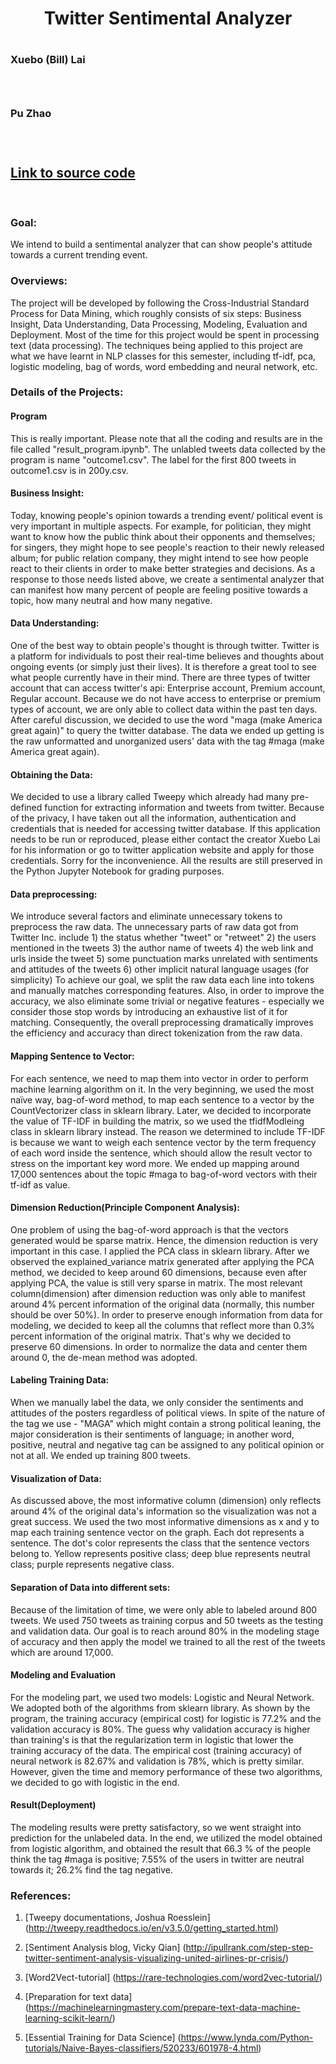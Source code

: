 # <h1 align="center"> Twitter Sentimental Analyzer <h1>

<p align="center">

<h3>Xuebo (Bill) Lai<h3><br>
<h3>Pu Zhao<h3><br>
</p>

## [Link to source code](./src/sentiment_analyzer.ipynb) 
<br>

### Goal:
We intend to build a sentimental analyzer that can show people's attitude towards a current trending event. 

### Overviews:

The project will be developed by following the Cross-Industrial Standard Process for Data Mining, which roughly consists of six steps: Business Insight, Data Understanding, Data Processing, Modeling, Evaluation and Deployment. Most of the time for this project would be spent in processing text (data processing).  The techniques being applied to this project are what we have learnt in NLP classes for this semester, including tf-idf, pca, logistic modeling, bag of words, word embedding and neural network, etc.


### Details of the Projects:

#### Program
This is really important. Please note that all the coding and results are in the file called "result_program.ipynb". The unlabled tweets data collected by the program is name "outcome1.csv". The label for the first 800 tweets in outcome1.csv is in 200y.csv.

#### Business Insight:

Today, knowing people's opinion towards a trending event/ political event is very important in multiple aspects. For example, for politician, they might want to know how the public think about their opponents and themselves; for singers, they might hope to see people's reaction to their newly released album; for public relation company, they might intend to see how people react to their clients in order to make better strategies and decisions. As a response to those needs listed above, we create a sentimental analyzer that can manifest how many percent of people are feeling positive towards a topic, how many neutral and how many negative. 

#### Data Understanding:

One of the best way to obtain people's thought is through twitter. Twitter is a platform for individuals to post their real-time believes and thoughts about ongoing events (or simply just their lives). It is therefore a great tool to see what people currently have in their mind. There are three types of twitter account that can access twitter's api: Enterprise account, Premium account, Regular account. Because we do not have access to enterprise or premium types of account, we are only able to collect data within the past ten days. After careful discussion, we decided to use the word "maga (make America great again)" to query the twitter database. The data we ended up getting is the raw unformatted and unorganized users' data with the tag #maga (make America great again). 

#### Obtaining the Data:
We decided to use a library called Tweepy which already had many pre-defined function for extracting information and tweets from twitter. Because of the privacy, I have taken out all the information, authentication and credentials that is needed for accessing twitter database. If this application needs to be run or reproduced, please either contact the creator Xuebo Lai for his information or go to twitter application website and apply for those credentials. Sorry for the inconvenience. All the results are still preserved in the Python Jupyter Notebook for grading purposes.

#### Data preprocessing:
We introduce several factors and eliminate unnecessary tokens to preprocess the raw data. The unnecessary parts of raw data got from Twitter Inc. include 
  	1) the status whether "tweet" or "retweet"
  	2) the users mentioned in the tweets
  	3) the author name of tweets
 	4) the web link and urls inside the tweet
 	5) some punctuation marks unrelated with sentiments and attitudes of the tweets
 	6) other implicit natural language usages (for simplicity)
To achieve our goal, we split the raw data each line into tokens and manually matches corresponding features. Also, in order to improve the accuracy, we also eliminate some trivial or negative features - especially we consider those stop words by introducing an exhaustive list of it for matching. Consequently, the overall preprocessing dramatically improves the efficiency and accuracy than direct tokenization from the raw data.

#### Mapping Sentence to Vector:
For each sentence, we need to map them into vector in order to perform machine learning algorithm on it. In the very beginning, we used the most naïve way, bag-of-word method, to map each sentence to a vector by the CountVectorizer class in sklearn library. Later, we decided to incorporate the value of TF-IDF in building the matrix, so we used the tfidfModleing class in sklearn library instead. The reason we determined to include TF-IDF is because we want to weigh each sentence vector by the term frequency of each word inside the sentence, which should allow the result vector to stress on the important key word more. We ended up mapping around 17,000 sentences about the topic #maga to bag-of-word vectors with their tf-idf as value. 

#### Dimension Reduction(Principle Component Analysis):
One problem of using the bag-of-word approach is that the vectors generated would be sparse matrix. Hence, the dimension reduction is very important in this case. I applied the PCA class in sklearn library. After we observed the explained_variance matrix generated after applying the PCA method, we decided to keep around 60 dimensions, because even after applying PCA, the value is still very sparse in matrix. The most relevant column(dimension) after dimension reduction was only able to manifest around 4% percent information of the original data (normally, this number should be over 50%). In order to preserve enough information from data for modeling, we decided to keep all the columns that reflect more than 0.3% percent information of the original matrix. That's why we decided to preserve 60 dimensions. In order to normalize the data and center them around 0, the de-mean method was adopted.

#### Labeling Training Data:
When we manually label the data, we only consider the sentiments and attitudes of the posters regardless of political views. In spite of the nature of the tag we use - "MAGA" which might contain a strong political leaning, the major consideration is their sentiments of language; in another word, positive, neutral and negative tag can be assigned to any political opinion or not at all. We ended up training 800 tweets. 

#### Visualization of Data:
As discussed above, the most informative column (dimension) only reflects around 4% of the original data's information so the visualization was not a great success. We used the two most informative dimensions as x and y to map each training sentence vector on the graph. Each dot represents a sentence. The dot's color represents the class that the sentence vectors belong to. Yellow represents positive class; deep blue represents neutral class; purple represents negative class.

#### Separation of Data into different sets:
Because of the limitation of time, we were only able to labeled around 800 tweets. We used 750 tweets as training corpus and 50 tweets as the testing and validation data. Our goal is to reach around 80% in the modeling stage of accuracy and then apply the model we trained to all the rest of the tweets which are around 17,000. 

#### Modeling and Evaluation

For the modeling part, we used two models: Logistic and Neural Network. We adopted both of the algorithms from sklearn library. As shown by the program, the training accuracy (empirical cost) for logistic is 77.2% and the validation accuracy is 80%. The guess why validation accuracy is higher than training's is that the regularization term in logistic that lower the training accuracy of the data. The empirical cost (training accuracy) of neural network is 82.67% and validation is 78%, which is pretty similar. However, given the time and memory performance of these two algorithms, we decided to go with logistic in the end.

#### Result(Deployment)

The modeling results were pretty satisfactory, so we went straight into prediction for the unlabeled data. In the end, we utilized the model obtained from logistic algorithm, and obtained the result that 66.3 % of the people think the tag #maga is positive; 7.55%  of the users in twitter are neutral towards it; 26.2% find the tag negative. 


### References:

1. [Tweepy documentations, Joshua Roesslein] (http://tweepy.readthedocs.io/en/v3.5.0/getting_started.html)
 
2. [Sentiment Analysis blog, Vicky Qian] (http://ipullrank.com/step-step-twitter-sentiment-analysis-visualizing-united-airlines-pr-crisis/)

3. [Word2Vect-tutorial] (https://rare-technologies.com/word2vec-tutorial/)

4. [Preparation for text data] (https://machinelearningmastery.com/prepare-text-data-machine-learning-scikit-learn/)

5. [Essential Training for Data Science] (https://www.lynda.com/Python-tutorials/Naive-Bayes-classifiers/520233/601978-4.html)





